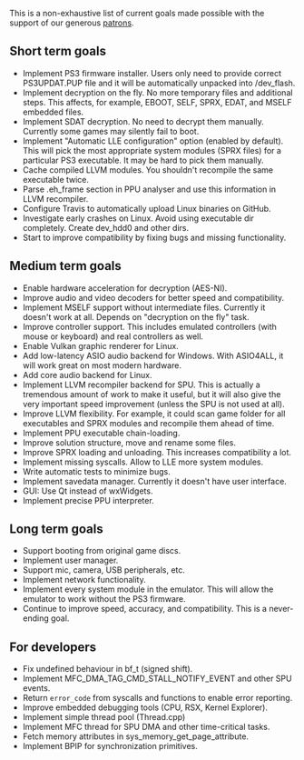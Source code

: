 This is a non-exhaustive list of current goals made possible with the support of our generous [patrons](https://www.patreon.com/Nekotekina).

## Short term goals
* Implement PS3 firmware installer. Users only need to provide correct PS3UPDAT.PUP file and it will be automatically unpacked into /dev_flash.
* Implement decryption on the fly. No more temporary files and additional steps. This affects, for example, EBOOT, SELF, SPRX, EDAT, and MSELF embedded files.
* Implement SDAT decryption. No need to decrypt them manually. Currently some games may silently fail to boot.
* Implement "Automatic LLE configuration" option (enabled by default). This will pick the most appropriate system modules (SPRX files) for a particular PS3 executable. It may be hard to pick them manually.
* Cache compiled LLVM modules. You shouldn't recompile the same executable twice.
* Parse .eh_frame section in PPU analyser and use this information in LLVM recompiler.
* Configure Travis to automatically upload Linux binaries on GitHub.
* Investigate early crashes on Linux. Avoid using executable dir completely. Create dev_hdd0 and other dirs.
* Start to improve compatibility by fixing bugs and missing functionality.

## Medium term goals
* Enable hardware acceleration for decryption (AES-NI).
* Improve audio and video decoders for better speed and compatibility.
* Implement MSELF support without intermediate files. Currently it doesn't work at all. Depends on "decryption on the fly" task.
* Improve controller support. This includes emulated controllers (with mouse or keyboard) and real controllers as well.
* Enable Vulkan graphic renderer for Linux.
* Add low-latency ASIO audio backend for Windows. With ASIO4ALL, it will work great on most modern hardware.
* Add core audio backend for Linux.
* Implement LLVM recompiler backend for SPU. This is actually a tremendous amount of work to make it useful, but it will also give the very important speed improvement (unless the SPU is not used at all).
* Improve LLVM flexibility. For example, it could scan game folder for all executables and SPRX modules and recompile them ahead of time.
* Implement PPU executable chain-loading.
* Improve solution structure, move and rename some files.
* Improve SPRX loading and unloading. This increases compatibility a lot.
* Implement missing syscalls. Allow to LLE more system modules.
* Write automatic tests to minimize bugs.
* Implement savedata manager. Currently it doesn't have user interface.
* GUI: Use Qt instead of wxWidgets.
* Implement precise PPU interpreter.

## Long term goals
* Support booting from original game discs.
* Implement user manager.
* Support mic, camera, USB peripherals, etc.
* Implement network functionality.
* Implement every system module in the emulator. This will allow the emulator to work without the PS3 firmware.
* Continue to improve speed, accuracy, and compatibility. This is a never-ending goal.

## For developers
* Fix undefined behaviour in bf_t (signed shift).
* Implement MFC_DMA_TAG_CMD_STALL_NOTIFY_EVENT and other SPU events.
* Return `error_code` from syscalls and functions to enable error reporting.
* Improve embedded debugging tools (CPU, RSX, Kernel Explorer).
* Implement simple thread pool (Thread.cpp)
* Implement MFC thread for SPU DMA and other time-critical tasks.
* Fetch memory attributes in sys_memory_get_page_attribute.
* Implement BPIP for synchronization primitives.